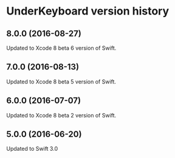 # UnderKeyboard version history

## 8.0.0 (2016-08-27)

Updated to Xcode 8 beta 6 version of Swift.

## 7.0.0 (2016-08-13)

Updated to Xcode 8 beta 5 version of Swift.

## 6.0.0 (2016-07-07)

Updated to Xcode 8 beta 2 version of Swift.

## 5.0.0 (2016-06-20)

Updated to Swift 3.0